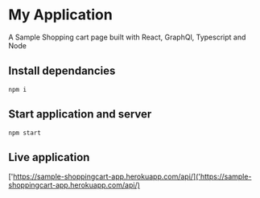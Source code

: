 # My Application
A Sample Shopping cart page built with React, GraphQl, Typescript and Node

## Install dependancies
```
npm i
``` 

## Start application and server
```
npm start
```

## Live application

['https://sample-shoppingcart-app.herokuapp.com/api/]('https://sample-shoppingcart-app.herokuapp.com/api/)
